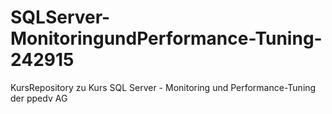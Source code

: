# SQLServer-MonitoringundPerformance-Tuning-242915
KursRepository zu Kurs SQL Server - Monitoring und Performance-Tuning  der ppedv AG
